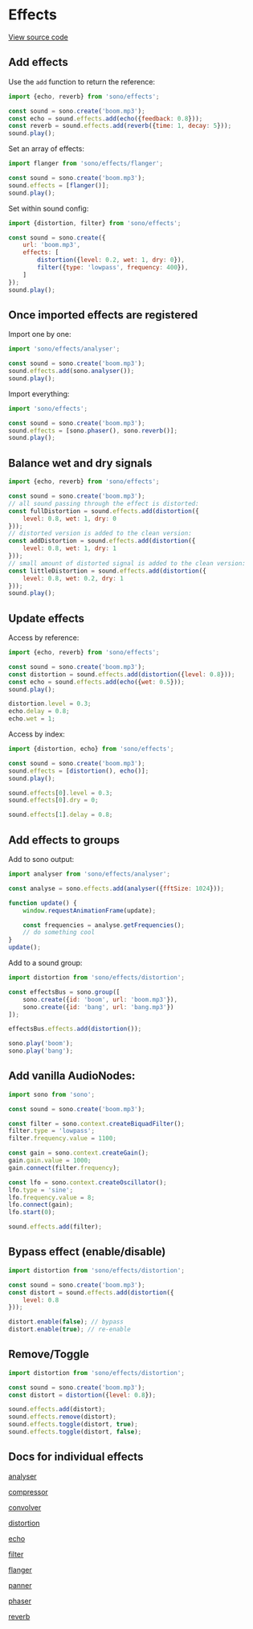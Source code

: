 # Effects

[View source code](../src/core/effects.js)

## Add effects

Use the `add` function to return the reference:
```javascript
import {echo, reverb} from 'sono/effects';

const sound = sono.create('boom.mp3');
const echo = sound.effects.add(echo({feedback: 0.8}));
const reverb = sound.effects.add(reverb({time: 1, decay: 5}));
sound.play();
```

Set an array of effects:
```javascript
import flanger from 'sono/effects/flanger';

const sound = sono.create('boom.mp3');
sound.effects = [flanger()];
sound.play();
```

Set within sound config:
```javascript
import {distortion, filter} from 'sono/effects';

const sound = sono.create({
	url: 'boom.mp3',
	effects: [
		distortion({level: 0.2, wet: 1, dry: 0}),
		filter({type: 'lowpass', frequency: 400}),
	]
});
sound.play();
```

## Once imported effects are registered

Import one by one:

```javascript
import 'sono/effects/analyser';

const sound = sono.create('boom.mp3');
sound.effects.add(sono.analyser());
sound.play();
```

Import everything:

```javascript
import 'sono/effects';

const sound = sono.create('boom.mp3');
sound.effects = [sono.phaser(), sono.reverb()];
sound.play();
```

## Balance wet and dry signals

```javascript
import {echo, reverb} from 'sono/effects';

const sound = sono.create('boom.mp3');
// all sound passing through the effect is distorted:
const fullDistortion = sound.effects.add(distortion({
	level: 0.8, wet: 1, dry: 0
}));
// distorted version is added to the clean version:
const addDistortion = sound.effects.add(distortion({
	level: 0.8, wet: 1, dry: 1
}));
// small amount of distorted signal is added to the clean version:
const littleDistortion = sound.effects.add(distortion({
	level: 0.8, wet: 0.2, dry: 1
}));
sound.play();
```

## Update effects

Access by reference:
```javascript
import {echo, reverb} from 'sono/effects';

const sound = sono.create('boom.mp3');
const distortion = sound.effects.add(distortion({level: 0.8}));
const echo = sound.effects.add(echo({wet: 0.5}));
sound.play();

distortion.level = 0.3;
echo.delay = 0.8;
echo.wet = 1;
```

Access by index:
```javascript
import {distortion, echo} from 'sono/effects';

const sound = sono.create('boom.mp3');
sound.effects = [distortion(), echo()];
sound.play();

sound.effects[0].level = 0.3;
sound.effects[0].dry = 0;

sound.effects[1].delay = 0.8;
```

## Add effects to groups

Add to sono output:
```javascript
import analyser from 'sono/effects/analyser';

const analyse = sono.effects.add(analyser({fftSize: 1024}));

function update() {
	window.requestAnimationFrame(update);

	const frequencies = analyse.getFrequencies();
	// do something cool
}
update();
```

Add to a sound group:

```javascript
import distortion from 'sono/effects/distortion';

const effectsBus = sono.group([
	sono.create({id: 'boom', url: 'boom.mp3'}),
	sono.create({id: 'bang', url: 'bang.mp3'})
]);

effectsBus.effects.add(distortion());

sono.play('boom');
sono.play('bang');
```


## Add vanilla AudioNodes:

```javascript
import sono from 'sono';

const sound = sono.create('boom.mp3');

const filter = sono.context.createBiquadFilter();
filter.type = 'lowpass';
filter.frequency.value = 1100;

const gain = sono.context.createGain();
gain.gain.value = 1000;
gain.connect(filter.frequency);

const lfo = sono.context.createOscillator();
lfo.type = 'sine';
lfo.frequency.value = 8;
lfo.connect(gain);
lfo.start(0);

sound.effects.add(filter);
```

## Bypass effect (enable/disable)

```javascript
import distortion from 'sono/effects/distortion';

const sound = sono.create('boom.mp3');
const distort = sound.effects.add(distortion({
	level: 0.8
}));

distort.enable(false); // bypass
distort.enable(true); // re-enable

```

## Remove/Toggle

```javascript
import distortion from 'sono/effects/distortion';

const sound = sono.create('boom.mp3');
const distort = distortion({level: 0.8});

sound.effects.add(distort);
sound.effects.remove(distort);
sound.effects.toggle(distort, true);
sound.effects.toggle(distort, false);
```

## Docs for individual effects

[analyser](./effects/analyser.md)

[compressor](./effects/compressor.md)

[convolver](./effects/convolver.md)

[distortion](./effects/distortion.md)

[echo](./effects/echo.md)

[filter](./effects/filter.md)

[flanger](./effects/flanger.md)

[panner](./effects/panner.md)

[phaser](./effects/phaser.md)

[reverb](./effects/reverb.md)
